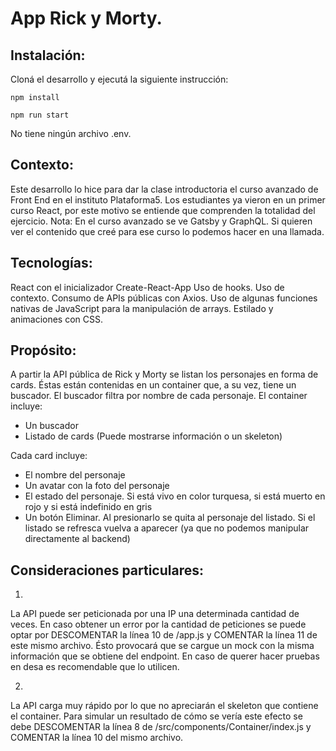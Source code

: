 # App Rick y Morty.

## Instalación:

Cloná el desarrollo y ejecutá la siguiente instrucción:

```
npm install
```

```
npm run start
```
No tiene ningún archivo .env.

## Contexto:
Este desarrollo lo hice para dar la clase introductoria el curso avanzado de Front End en el instituto Plataforma5.
Los estudiantes ya vieron en un primer curso React, por este motivo se entiende que comprenden la totalidad del ejercicio.
Nota: En el curso avanzado se ve Gatsby y GraphQL. Si quieren ver el contenido que creé para ese curso lo podemos hacer en una llamada.

## Tecnologías:
React con el inicializador Create-React-App
Uso de hooks.
Uso de contexto.
Consumo de APIs públicas con Axios.
Uso de algunas funciones nativas de JavaScript para la manipulación de arrays.
Estilado y animaciones con CSS.

## Propósito:
A partir la API pública de Rick y Morty se listan los personajes en forma de cards. Éstas están contenidas en un container que, a su vez, tiene un buscador.
El buscador filtra por nombre de cada personaje.
El container incluye:
<ul>
<li>Un buscador</li>
<li>Listado de cards (Puede mostrarse información o un skeleton)</li>
</ul>
Cada card incluye:
<ul>
<li>El nombre del personaje</li>
<li>Un avatar con la foto del personaje</li>
<li>El estado del personaje. Si está vivo en color turquesa, si está muerto en rojo y si está indefinido en gris</li>
<li>Un botón Eliminar. Al presionarlo se quita al personaje del listado. Si el listado se refresca vuelva a aparecer (ya que no podemos manipular directamente al backend)</li>
</ul>

## Consideraciones particulares:
1) 
La API puede ser peticionada por una IP una determinada cantidad de veces. En caso obtener un error por la cantidad de peticiones se puede optar por DESCOMENTAR la línea 10 de /app.js y COMENTAR la línea 11 de este mismo archivo. 
Ésto provocará que se cargue un mock con la misma información que se obtiene del endpoint. En caso de querer hacer pruebas en desa es recomendable que lo utilicen.
 
2)
La API carga muy rápido por lo que no apreciarán el skeleton que contiene el container. Para simular un resultado de cómo se vería este efecto se debe DESCOMENTAR la línea 8 de /src/components/Container/index.js y COMENTAR la línea 10 del mismo archivo.

